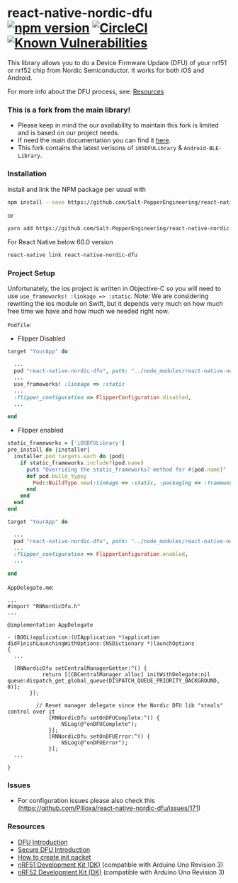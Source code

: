 # react-native-nordic-dfu [![npm version](https://badge.fury.io/js/react-native-nordic-dfu.svg)](https://badge.fury.io/js/react-native-nordic-dfu) [![CircleCI](https://circleci.com/gh/Pilloxa/react-native-nordic-dfu.svg?style=svg)](https://circleci.com/gh/Pilloxa/react-native-nordic-dfu) [![Known Vulnerabilities](https://snyk.io/test/github/pilloxa/react-native-nordic-dfu/badge.svg)](https://snyk.io/test/github/pilloxa/react-native-nordic-dfu)

This library allows you to do a Device Firmware Update (DFU) of your nrf51 or
nrf52 chip from Nordic Semiconductor. It works for both iOS and Android.

For more info about the DFU process, see: [Resources](#resources)

### This is a fork from the main library!

- Please keep in mind the our availability to maintain this fork is limited and is based on our project needs.
- If need the main documentation you can find it [here](https://github.com/Pilloxa/react-native-nordic-dfu).
- This fork contains the latest verisons of `iOSDFULibrary` & `Android-BLE-Library`.

### Installation

Install and link the NPM package per usual with

```bash
npm install --save https://github.com/Salt-PepperEngineering/react-native-nordic-dfu
```

or

```bash
yarn add https://github.com/Salt-PepperEngineering/react-native-nordic-dfu
```

For React Native below 60.0 version

```bash
react-native link react-native-nordic-dfu
```

### Project Setup

Unfortunately, the ios project is written in Objective-C so you will need to use `use_frameworks! :linkage => :static`.
Note: We are considering rewriting the ios module on Swift, but it depends very much on how much free time we have and how much we needed right now.

`Podfile`:

- Flipper Disabled

```ruby
target "YourApp" do

  ...
  pod "react-native-nordic-dfu", path: "../node_modules/react-native-nordic-dfu"
  ...
  use_frameworks! :linkage => :static
  ...
  :flipper_configuration => FlipperConfiguration.disabled,
  ...

end
```

- Flipper enabled

```ruby
static_frameworks = ['iOSDFULibrary']  
pre_install do |installer|
  installer.pod_targets.each do |pod|
    if static_frameworks.include?(pod.name)
      puts "Overriding the static_frameworks? method for #{pod.name}"
      def pod.build_type;
        Pod::BuildType.new(:linkage => :static, :packaging => :framework)
      end
    end
  end
end

target "YourApp" do

  ...
  pod "react-native-nordic-dfu", path: "../node_modules/react-native-nordic-dfu"
  ...
  :flipper_configuration => FlipperConfiguration.enabled,
  ...

end
```

`AppDelegate.mm`:

```
...
#import "RNNordicDfu.h"
...

@implementation AppDelegate

- (BOOL)application:(UIApplication *)application didFinishLaunchingWithOptions:(NSDictionary *)launchOptions
{
  ...

  [RNNordicDfu setCentralManagerGetter:^() {
           return [[CBCentralManager alloc] initWithDelegate:nil queue:dispatch_get_global_queue(DISPATCH_QUEUE_PRIORITY_BACKGROUND, 0)];
       }];

         // Reset manager delegate since the Nordic DFU lib "steals" control over it
             [RNNordicDfu setOnDFUComplete:^() {
                 NSLog(@"onDFUComplete");
             }];
             [RNNordicDfu setOnDFUError:^() {
                 NSLog(@"onDFUError");
             }];
  ...

}
```

### Issues

- For configuration issues please also check this (https://github.com/Pilloxa/react-native-nordic-dfu/issues/171)

### Resources

- [DFU Introduction](http://infocenter.nordicsemi.com/topic/com.nordic.infocenter.sdk5.v11.0.0/examples_ble_dfu.html?cp=6_0_0_4_3_1 "BLE Bootloader/DFU")
- [Secure DFU Introduction](http://infocenter.nordicsemi.com/topic/com.nordic.infocenter.sdk5.v12.0.0/ble_sdk_app_dfu_bootloader.html?cp=4_0_0_4_3_1 "BLE Secure DFU Bootloader")
- [How to create init packet](https://github.com/NordicSemiconductor/Android-nRF-Connect/tree/master/init%20packet%20handling "Init packet handling")
- [nRF51 Development Kit (DK)](http://www.nordicsemi.com/eng/Products/nRF51-DK "nRF51 DK") (compatible with Arduino Uno Revision 3)
- [nRF52 Development Kit (DK)](http://www.nordicsemi.com/eng/Products/Bluetooth-Smart-Bluetooth-low-energy/nRF52-DK "nRF52 DK") (compatible with Arduino Uno Revision 3)
